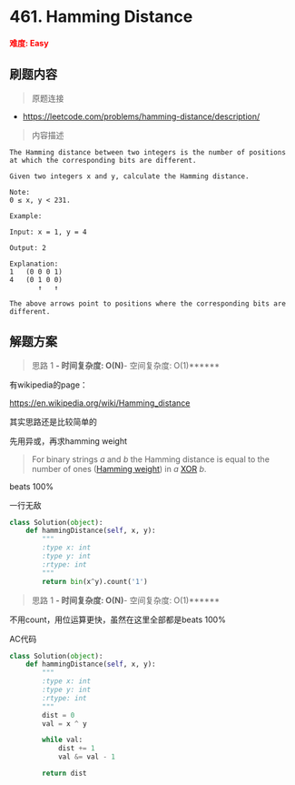 # 461. Hamming Distance

**<font color=red>难度: Easy</font>**

## 刷题内容

> 原题连接

* https://leetcode.com/problems/hamming-distance/description/

> 内容描述

```
The Hamming distance between two integers is the number of positions at which the corresponding bits are different.

Given two integers x and y, calculate the Hamming distance.

Note:
0 ≤ x, y < 231.

Example:

Input: x = 1, y = 4

Output: 2

Explanation:
1   (0 0 0 1)
4   (0 1 0 0)
       ↑   ↑

The above arrows point to positions where the corresponding bits are different.
```

## 解题方案

> 思路 1
******- 时间复杂度: O(N)******- 空间复杂度: O(1)******



有wikipedia的page：

https://en.wikipedia.org/wiki/Hamming_distance



其实思路还是比较简单的



先用异或，再求hamming weight

>  For binary strings *a* and *b* the Hamming distance is equal to the number of ones ([Hamming weight](https://en.wikipedia.org/wiki/Hamming_weight)) in *a* [XOR](https://en.wikipedia.org/wiki/Exclusive_or) *b*.
>
> 

beats 100%

一行无敌
```python
class Solution(object):
    def hammingDistance(self, x, y):
        """
        :type x: int
        :type y: int
        :rtype: int
        """
        return bin(x^y).count('1')
```


> 思路 1
******- 时间复杂度: O(N)******- 空间复杂度: O(1)******


不用count，用位运算更快，虽然在这里全部都是beats 100%

AC代码

```python
class Solution(object):
    def hammingDistance(self, x, y):
        """
        :type x: int
        :type y: int
        :rtype: int
        """
        dist = 0
        val = x ^ y

        while val:
            dist += 1
            val &= val - 1

        return dist
```





